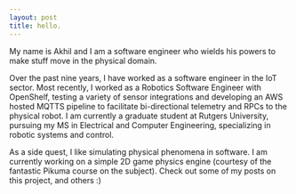 ```yaml
---
layout: post
title: hello.
---
```


My name is Akhil and I am a software engineer who wields his powers to make stuff move in the physical domain. 

Over the past nine years, I have worked as a software engineer in the IoT sector. Most recently, I worked as a Robotics Software Engineer with OpenShelf, testing a variety of sensor integrations and developing an AWS hosted MQTTS pipeline to facilitate bi-directional telemetry and RPCs to the physical robot. I am currently a graduate student at Rutgers University, pursuing my MS in Electrical and Computer Engineering, specializing in robotic systems and control.

As a side quest, I like simulating physical phenomena in software. I am currently working on a simple 2D game physics engine (courtesy of the fantastic Pikuma course on the subject). Check out some of my posts on this project, and others :)